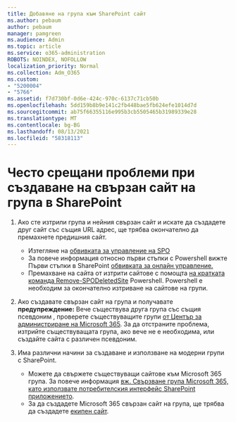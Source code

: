 ```yaml
---
title: Добавяне на група към SharePoint сайт
ms.author: pebaum
author: pebaum
manager: pamgreen
ms.audience: Admin
ms.topic: article
ms.service: o365-administration
ROBOTS: NOINDEX, NOFOLLOW
localization_priority: Normal
ms.collection: Adm_O365
ms.custom:
- "5200004"
- "5766"
ms.assetid: f7d730bf-0d6e-424c-970c-6137c71cb50b
ms.openlocfilehash: 5dd159b8b9e141c2fb448bae5fb624efe1014d7d
ms.sourcegitcommit: ab75f66355116e995b3cb5505465b31989339e28
ms.translationtype: MT
ms.contentlocale: bg-BG
ms.lasthandoff: 08/13/2021
ms.locfileid: "58318113"
---
```

# <a name="common-issues-when-creating-a-group-connected-site-in-sharepoint"></a>Често срещани проблеми при създаване на свързан сайт на група в SharePoint

1. Ако сте изтрили група и нейния свързан сайт и искате да създадете друг сайт със същия URL адрес, ще трябва окончателно да премахнете предишния сайт.

   - Изтегляне на [обвивката за управление на SPO](https://support.office.com/article/introduction-to-the-sharepoint-online-management-shell-c16941c3-19b4-4710-8056-34c034493429)
   - За повече информация относно първи стъпки с Powershell вижте Първи стъпки в SharePoint [обвивката за онлайн управление.](https://docs.microsoft.com/powershell/module/sharepoint-online/remove-sposite)
   - Премахване на сайта от изтрити сайтове с помощта [на кратката команда Remove-SPODeletedSite](https://docs.microsoft.com/powershell/module/sharepoint-online/remove-sposite?view=sharepoint-ps) Powershell. Powershell е необходим за окончателно изтриване на сайтове на групи.

1. Ако създавате свързан сайт на група и получавате **предупреждение:** Вече съществува друга група със същия псевдоним , проверете съществуващите групи [от Център за администриране на Microsoft 365](https://admin.microsoft.com/AdminPortal/Home#/groups). За да отстраните проблема, изтрийте съществуващата група, ако вече не е необходима, или създайте сайта с различен псевдоним.

1. Има различни начини за създаване и използване на модерни групи с SharePoint.

   - Можете да свържете съществуващи сайтове към Microsoft 365 група. За повече информация [вж. Свързване група Microsoft 365, като използвате потребителския интерфейс SharePoint приложението](https://docs.microsoft.com/sharepoint/dev/transform/modernize-connect-to-office365-group#connect-an-office-365-group-using-the-sharepoint-user-interface).
   - За да създадете Microsoft 365 свързан сайт на група, ще трябва да създадете [екипен сайт](https://admin.microsoft.com/sharepoint).

